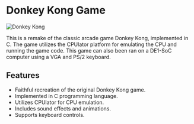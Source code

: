 # Donkey Kong Game

![Donkey Kong](donkey_kong_screenshot.png)

This is a remake of the classic arcade game Donkey Kong, implemented in C. The game utilizes the CPUlator platform for emulating the CPU and running the game code. This game can also been ran on a DE1-SoC computer using a VGA and PS/2 keyboard.

## Features

- Faithful recreation of the original Donkey Kong game.
- Implemented in C programming language.
- Utilizes CPUlator for CPU emulation.
- Includes sound effects and animations.
- Supports keyboard controls.
